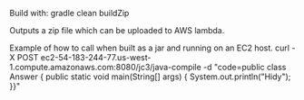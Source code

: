 Build with: gradle clean buildZip

Outputs a zip file which can be uploaded to AWS lambda.

Example of how to call when built as a jar and running on an EC2 host.
    curl -X POST ec2-54-183-244-77.us-west-1.compute.amazonaws.com:8080/jc3/java-compile -d "code=public class Answer { public static void main(String[] args) { System.out.println(\"Hidy\"); }}"
    
